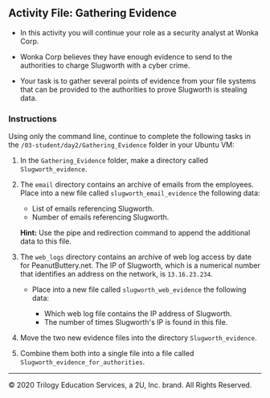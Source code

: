 ## Activity File: Gathering Evidence
 
- In this activity you will continue your role as a security analyst at Wonka Corp. 

- Wonka Corp believes they have enough evidence to send to the authorities to charge Slugworth with a cyber crime. 

- Your task is to gather several points of evidence from your file systems that can be provided to the authorities to prove Slugworth is stealing data.

### Instructions

Using only the command line, continue to complete the following tasks in the `/03-student/day2/Gathering_Evidence` folder in your Ubuntu VM:

1.  In the `Gathering_Evidence` folder, make a directory called `Slugworth_evidence`.

2. The `email` directory contains an archive of emails from the employees.
 Place into a  new file called `slugworth_email_evidence` the following data:
    - List of emails referencing Slugworth.
    - Number of emails referencing Slugworth.
  
    **Hint:** Use the pipe and redirection command to append the additional data to this file.
    
 3. The `web_logs` directory contains an archive of web log access by date for PeanutButtery.net. The IP of Slugworth, which is a numerical number that identifies an address on the network, is `13.16.23.234`.
    - Place into a  new file called `slugworth_web_evidence` the following data:
    
      - Which web log file contains the IP address of Slugworth.
      - The number of times Slugworth's IP is found in this file.
    
4. Move the two new evidence files into the directory `Slugworth_evidence`.
   
5.  Combine them both into a single file into a file called `Slugworth_evidence_for_authorities`.

---
© 2020 Trilogy Education Services, a 2U, Inc. brand. All Rights Reserved.
